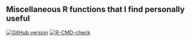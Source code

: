 ## Miscellaneous R functions that I find personally useful

<!-- badges: start -->
[![GitHub version](https://img.shields.io/static/v1?label=GitHub&message=2.8.0&color=blue&logo=github)](https://github.com/pbreheny/breheny)
[![R-CMD-check](https://github.com/pbreheny/breheny/workflows/R-CMD-check/badge.svg)](https://github.com/pbreheny/breheny/actions)
<!-- badges: end -->
